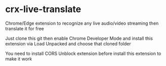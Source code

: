 # crx-live-translate
Chrome/Edge extension to recognize any live audio/video streaming then translate it for free

Just clone this git then enable Chrome Developer Mode and install this extension via Load Unpacked and choose that cloned folder

You need to install CORS Unblock extension before install this extension to make it work


